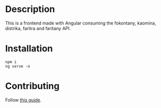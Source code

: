 # Description
This is a frontend made with Angular consuming the fokontany, kaomina, distrika, faritra and faritany API.

# Installation
```
npm i
ng serve -o
```

# Contributing
Follow [this guide](../CONTRIBUTING.md).